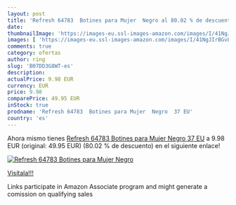 ```yaml
---
layout: post
title: 'Refresh 64783  Botines para Mujer  Negro al 80.02 % de descuento'
date: 
thumbnailImage: 'https://images-eu.ssl-images-amazon.com/images/I/41NgJIrBGvL._SL200_.jpg'
images: [ 'https://images-eu.ssl-images-amazon.com/images/I/41NgJIrBGvL._SL200_.jpg' ]
comments: true
category: ofertas
author: ring
slug: 'B07DD3G8WT-es'
description:
actualPrice: 9.98 EUR
currency: EUR
price: 9.98
comparePrice: 49.95 EUR
inStock: true
prodname: 'Refresh 64783  Botines para Mujer  Negro  37 EU'
country: 'es'
---
```


Ahora mismo tienes [Refresh 64783  Botines para Mujer  Negro  37 EU](https://www.amazon.es/dp/B07DD3G8WT/?tag=tolees-21) a 9.98 EUR (original: 49.95 EUR) (80.02 %  de descuento) en el siguiente enlace!

[![Refresh 64783  Botines para Mujer  Negro](https://images-eu.ssl-images-amazon.com/images/I/41NgJIrBGvL._SL200_.jpg)](https://www.amazon.es/dp/B07DD3G8WT/?tag=tolees-21)

[Visítala!!!](https://www.amazon.es/dp/B07DD3G8WT/?tag=tolees-21)

Links participate in Amazon Associate program and might generate a comission on qualifying sales
